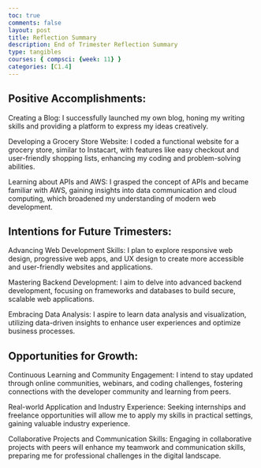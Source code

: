 ```yaml
---
toc: true
comments: false
layout: post
title: Reflection Summary
description: End of Trimester Reflection Summary
type: tangibles
courses: { compsci: {week: 11} }
categories: [C1.4]
---
```


## Positive Accomplishments:
Creating a Blog:
I successfully launched my own blog, honing my writing skills and providing a platform to express my ideas creatively.

Developing a Grocery Store Website:
I coded a functional website for a grocery store, similar to Instacart, with features like easy checkout and user-friendly shopping lists, enhancing my coding and problem-solving abilities.

Learning about APIs and AWS:
I grasped the concept of APIs and became familiar with AWS, gaining insights into data communication and cloud computing, which broadened my understanding of modern web development.

## Intentions for Future Trimesters:

Advancing Web Development Skills:
I plan to explore responsive web design, progressive web apps, and UX design to create more accessible and user-friendly websites and applications.

Mastering Backend Development:
I aim to delve into advanced backend development, focusing on frameworks and databases to build secure, scalable web applications.

Embracing Data Analysis:
I aspire to learn data analysis and visualization, utilizing data-driven insights to enhance user experiences and optimize business processes.

## Opportunities for Growth:

Continuous Learning and Community Engagement:
I intend to stay updated through online communities, webinars, and coding challenges, fostering connections with the developer community and learning from peers.

Real-world Application and Industry Experience:
Seeking internships and freelance opportunities will allow me to apply my skills in practical settings, gaining valuable industry experience.

Collaborative Projects and Communication Skills:
Engaging in collaborative projects with peers will enhance my teamwork and communication skills, preparing me for professional challenges in the digital landscape.

